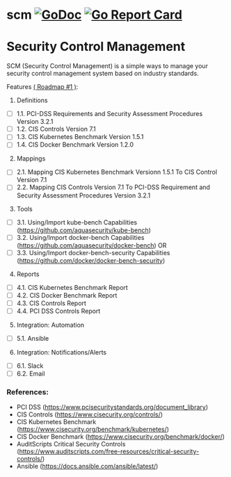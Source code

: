 # scm [![GoDoc](https://godoc.org/github.com/purpeltim/scm?status.png)](https://godoc.org/github.com/purpeltim/scm) [![Go Report Card](https://goreportcard.com/badge/github.com/purpeltim/scm)](https://goreportcard.com/report/github.com/purpeltim/scm) 

# Security Control Management

SCM (Security Control Management) is a simple ways to manage your security control management system based on industry standards.

Features [( Roadmap #1 )](https://github.com/purpeltim/scm/projects/1):

1. Definitions

- [ ] 1.1. PCI-DSS Requirements and Security Assessment Procedures Version 3.2.1
- [ ] 1.2. CIS Controls Version 7.1
- [ ] 1.3. CIS Kubernetes Benchmark Version 1.5.1
- [ ] 1.4. CIS Docker Benchmark Version 1.2.0

2. Mappings

- [ ] 2.1. Mapping CIS Kubernetes Benchmark Versionn 1.5.1 To CIS Control Version 7.1
- [ ] 2.2. Mapping CIS Controls Version 7.1 To PCI-DSS Requirement and Security Assessment Procedures Version 3.2.1

3. Tools

- [ ] 3.1. Using/Import kube-bench Capabilities (https://github.com/aquasecurity/kube-bench)
- [ ] 3.2. Using/Import docker-bench Capabilities (https://github.com/aquasecurity/docker-bench) OR
- [ ] 3.3. Using/Import docker-bench-security Capabilities (https://github.com/docker/docker-bench-security)

4. Reports

- [ ] 4.1. CIS Kubernetes Benchmark Report
- [ ] 4.2. CIS Docker Benchmark Report
- [ ] 4.3. CIS Controls Report
- [ ] 4.4. PCI DSS Controls Report

5. Integration: Automation

- [ ] 5.1. Ansible

6. Integration: Notifications/Alerts

- [ ] 6.1. Slack
- [ ] 6.2. Email

### References:

- PCI DSS (https://www.pcisecuritystandards.org/document_library)
- CIS Controls (https://www.cisecurity.org/controls/)
- CIS Kubernetes Benchmark (https://www.cisecurity.org/benchmark/kubernetes/)
- CIS Docker Benchmark (https://www.cisecurity.org/benchmark/docker/)
- AuditScripts Critical Security Controls (https://www.auditscripts.com/free-resources/critical-security-controls/)
- Ansible (https://docs.ansible.com/ansible/latest/)

